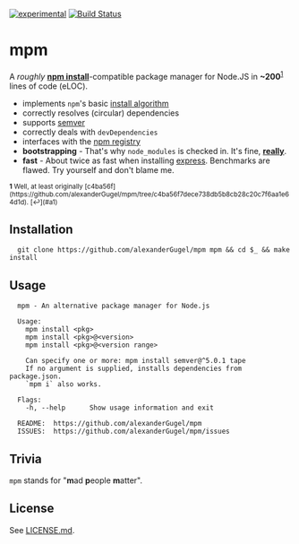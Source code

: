 [![experimental](http://hughsk.github.io/stability-badges/dist/experimental.svg)](http://github.com/hughsk/stability-badges)
[![Build Status](https://travis-ci.org/alexanderGugel/mpm.svg)](https://travis-ci.org/alexanderGugel/mpm)

mpm
===

A *roughly* [**npm install**](https://www.npmjs.com/)-compatible package manager for Node.JS in **~200**<sup id="a1">[1](#f1)</sup> lines of code (eLOC).

* implements `npm`'s basic [install algorithm](https://docs.npmjs.com/cli/install#algorithm)
* correctly resolves (circular) dependencies
* supports [semver](http://semver.org/)
* correctly deals with `devDependencies`
* interfaces with the [npm registry](https://www.npmjs.org/)
* **bootstrapping** - That's why `node_modules` is checked in. It's fine, [**really**](https://github.com/npm/npm-www/tree/b166b9c2cda1b49e0d5eb671d660fb0bc9e3683b#design-philosophy).
* **fast** - About twice as fast when installing [express](https://www.npmjs.com/package/express). Benchmarks are flawed. Try yourself and don't blame me.

<small>
  <strong id="f1">1</strong> Well, at least originally [c4ba56f](https://github.com/alexanderGugel/mpm/tree/c4ba56f7dece738db5b8cb28c20c7f6aa1e64d1d). [↩](#a1)
</small>

Installation
------------

```
  git clone https://github.com/alexanderGugel/mpm mpm && cd $_ && make install
```

Usage
-----

```
  mpm - An alternative package manager for Node.js

  Usage:
    mpm install <pkg>
    mpm install <pkg>@<version>
    mpm install <pkg>@<version range>

    Can specify one or more: mpm install semver@^5.0.1 tape
    If no argument is supplied, installs dependencies from package.json.
    `mpm i` also works.

  Flags:
    -h, --help      Show usage information and exit

  README:  https://github.com/alexanderGugel/mpm
  ISSUES:  https://github.com/alexanderGugel/mpm/issues
```

Trivia
------

`mpm` stands for "**m**ad **p**eople **m**atter".

License
-------

See [LICENSE.md](LICENSE.md).
